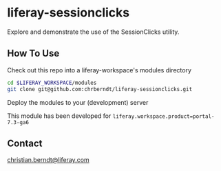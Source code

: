 # liferay-sessionclicks

Explore and demonstrate the use of the SessionClicks utility.

## How To Use

Check out this repo into a liferay-workspace's modules directory

```bash
cd $LIFERAY_WORKSPACE/modules
git clone git@github.com:chrberndt/liferay-sessionclicks.git
```

Deploy the modules to your (development) server

This module has been developed for `liferay.workspace.product=portal-7.3-ga6`

## Contact

christian.berndt@liferay.com

